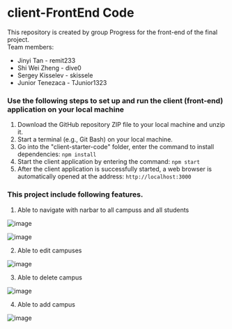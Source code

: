 # client-FrontEnd Code
This repository is created by group Progress for the front-end of the final project.  
Team members: 
- Jinyi Tan - remit233
- Shi Wei Zheng - dive0
- Sergey Kisselev - skissele
- Junior Tenezaca - TJunior1323

### Use the following steps to set up and run the client (front-end) application on your local machine
1.	Download the GitHub repository ZIP file to your local machine and unzip it.
2. Start a terminal (e.g., Git Bash) on your local machine.
3.	Go into the "client-starter-code" folder, enter the command to install dependencies: `npm install` 
4.	Start the client application by entering the command: `npm start` 
5.	After the client application is successfully started, a web browser is automatically opened at the address: `http://localhost:3000` 

### This project include following features.
1.  Able to navigate with narbar to all campuss and all students

![image](https://im3.ezgif.com/tmp/ezgif-3-6471fd756d.gif)

![image](https://im3.ezgif.com/tmp/ezgif-3-b35a9d8aa7.gif)

2.  Able to edit campuses

![image](https://im3.ezgif.com/tmp/ezgif-3-1cad27fc77.gif)

3.  Able to delete campus

![image](https://im3.ezgif.com/tmp/ezgif-3-bd945ac614.gif)

4.  Able to add campus

![image](https://im3.ezgif.com/tmp/ezgif-3-165ebf04f6.gif)
